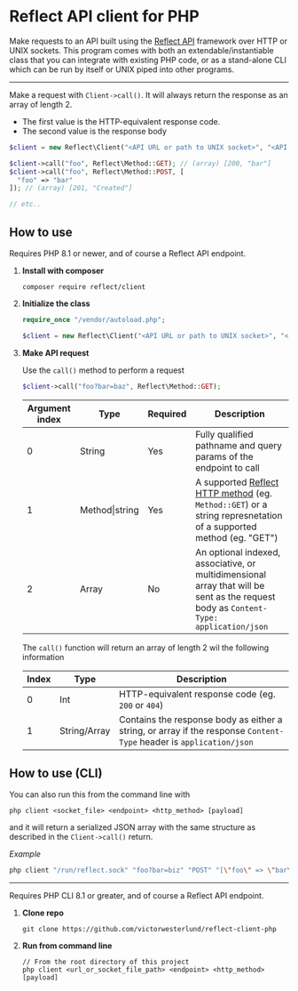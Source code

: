 # Reflect API client for PHP

Make requests to an API built using the [Reflect API](https://github.com/VictorWesterlund/reflect) framework over HTTP or UNIX sockets. This program comes with both an extendable/instantiable class that you can integrate with existing PHP code, or as a stand-alone CLI which can be run by itself or UNIX piped into other programs.

---

Make a request with `Client->call()`. It will always return the response as an array of length 2.
- The first value is the HTTP-equivalent response code.
- The second value is the response body

```php
$client = new Reflect\Client("<API URL or path to UNIX socket>", "<API key (optional)>");

$client->call("foo", Reflect\Method::GET); // (array) [200, "bar"]
$client->call("foo", Reflect\Method::POST, [
  "foo" => "bar"
]); // (array) [201, "Created"]

// etc..
```

## How to use

Requires PHP 8.1 or newer, and of course a Reflect API endpoint.

1. **Install with composer**

   ```
   composer require reflect/client
   ```
   
2. **Initialize the class**

   ```php
   require_once "/vendor/autoload.php";
   
   $client = new Reflect\Client("<API URL or path to UNIX socket>", "<API key (optional)>");
   ```
   
3. **Make API request**

   Use the `call()` method to perform a request
   
   ```php
   $client->call("foo?bar=baz", Reflect\Method::GET);
   ```
   
   Argument index|Type|Required|Description
   --|--|--|--
   0|String|Yes|Fully qualified pathname and query params of the endpoint to call
   1|Method\|string|Yes|A supported [Reflect HTTP method](https://github.com/VictorWesterlund/reflect/wiki/Supported-technologies#http-request-methods) (eg. `Method::GET`) or a string represnetation of a supported method (eg. "GET")
   2|Array|No|An optional indexed, associative, or multidimensional array that will be sent as the request body as `Content-Type: application/json`
   
   The `call()` function will return an array of length 2 wil the following information
   
   Index|Type|Description
   --|--|--
   0|Int|HTTP-equivalent response code (eg. `200` or `404`)
   1|String/Array|Contains the response body as either a string, or array if the response `Content-Type` header is `application/json`
   
## How to use (CLI)

You can also run this from the command line with

```
php client <socket_file> <endpoint> <http_method> [payload]
```

and it will return a serialized JSON array with the same structure as described in the `Client->call()` return.

*Example*
```sh
php client "/run/reflect.sock" "foo?bar=biz" "POST" "[\"foo\" => \"bar\"]" # (string) [201, \"Created\"]
```

---

Requires PHP CLI 8.1 or greater, and of course a Reflect API endpoint.

1. **Clone repo**

   ```
   git clone https://github.com/victorwesterlund/reflect-client-php
   ```
   
2. **Run from command line**

   ```
   // From the root directory of this project
   php client <url_or_socket_file_path> <endpoint> <http_method> [payload]
   ```
